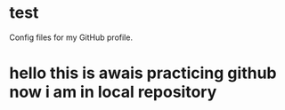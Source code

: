 # test
Config files for my GitHub profile.
# hello this is awais practicing github now i am in local repository
